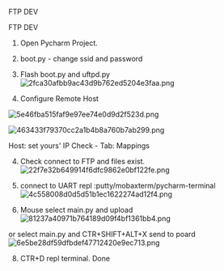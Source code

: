 FTP DEV

FTP DEV

1. Open Pycharm Project.

2. boot.py - change ssid and password

3. Flash boot.py and uftpd.py
![2fca30afbb9ac43d9b762ed5204e3faa.png](/_resources/fb908fdc12624a60aee5baa6d3c18310.png)

3. Configure Remote Host

![5e46fba515faf9e97ee74e0d9d2f523d.png](/_resources/0503b6908b1a4f71ace4d9bef5780ab4.png)

![463433f79370cc2a1b4b8a760b7ab299.png](/_resources/9ebfef2b312c424493b3394a6e90e95c.png)

Host: set yours' IP
Check - Tab: Mappings

4. Check connect to FTP and files exist.
![22f7e32b649914f6dfc9862e0bf122fe.png](/_resources/d61431f840cb463d9ae870329f1a3d61.png)



5. connect to UART repl :putty/mobaxterm/pycharm-terminal
![4c558008d0d5d51b1ec1622274ad12f4.png](/_resources/be59d4a029274279ba6b8ddc692f4242.png)

7. Mouse select main.py and upload 
 ![81237a40971b764189d09f4bf1361bb4.png](/_resources/b1fa011366304355b37915acb4178ea2.png)
 
 or select main.py and CTR+SHIFT+ALT+X send to poard
 ![6e5be28df59dfbdef47712420e9ec713.png](/_resources/8d9733623c9441b6b28f8b5ad762fbd1.png)
 
8. CTR+D repl terminal. Done